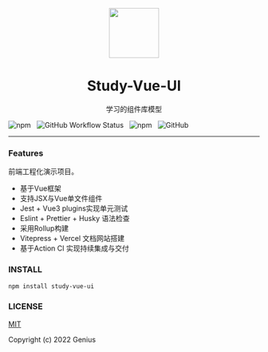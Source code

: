 
<p align="center">
<img src="https://www.itbooks.work/tian.png" style="width:100px;" />
</p>

<h1 align="center">Study-Vue-UI</h1>

<p align="center">
学习的组件库模型
</p>

![npm](https://img.shields.io/npm/v/study-vue-ui?color=green) 
&nbsp; ![GitHub Workflow Status](https://img.shields.io/github/workflow/status/geniusguys/study-ui/CI)
&nbsp;
![npm](https://img.shields.io/npm/dw/study-vue-ui)
&nbsp;
![GitHub](https://img.shields.io/github/license/geniusguys/study-ui)



---

### Features

前端工程化演示项目。
- 基于Vue框架
- 支持JSX与Vue单文件组件
- Jest + Vue3 plugins实现单元测试
- Eslint + Prettier + Husky 语法检查
- 采用Rollup构建
- Vitepress + Vercel 文档网站搭建
- 基于Action CI 实现持续集成与交付

### INSTALL
```sh
npm install study-vue-ui
```

### LICENSE
[MIT](https://github.com/geniusguys/study-ui/blob/master/LICENSE)

Copyright (c) 2022 Genius